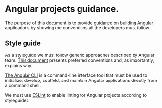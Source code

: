 # Angular projects guidance.

The purpose of this document is to provide guidance on building Angular applications by showing the conventions all the developers must follow.

## Style guide

As a styleguide we must follow generic approaches described by Angular team. [This document](https://angular.io/guide/styleguide) presents preferred conventions and, as importantly, explains why.

[The Angular CLI](https://angular.io/cli) is a command-line interface tool that must be used to initialize, develop, scaffold, and maintain Angular applications directly from a command shell.

We must use [ESLint](https://github.com/angular-eslint/angular-eslint) to enable linting for Angular projects according to styleguides.

